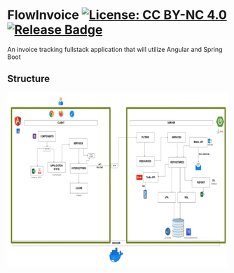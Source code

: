 # FlowInvoice [![License: CC BY-NC 4.0](https://img.shields.io/badge/License-CC_BY--NC_4.0-darkgreen.svg)](https://creativecommons.org/licenses/by-nc/4.0/) [![Release Badge](https://img.shields.io/github/v/release/kevinthedang/flow-invoice?logo=github)](https://github.com/kevinthedang/flow-invoice/releases/latest)
An invoice tracking fullstack application that will utilize Angular and Spring Boot

## Structure
<!-- Image of the diagram -->
<p align="center">
  <img src="./imgs/diagram-flow.PNG" width="750" height="400" />
<p>